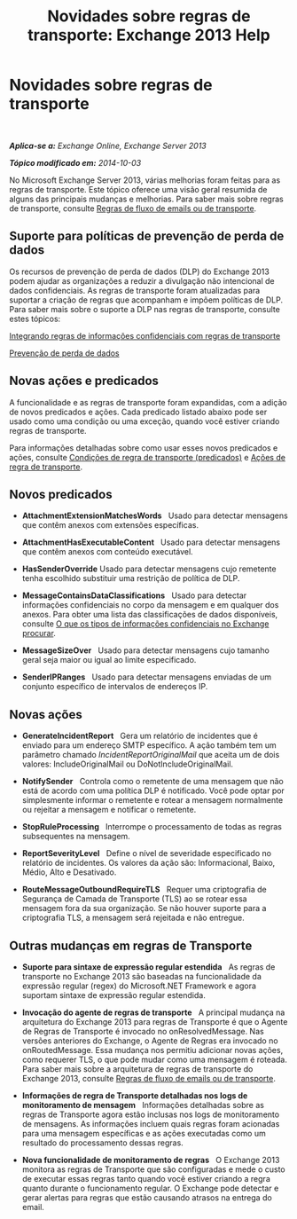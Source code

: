 ﻿---
title: 'Novidades sobre regras de transporte: Exchange 2013 Help'
TOCTitle: Novidades sobre regras de transporte
ms:assetid: 0c2fc0b5-3cd2-4d79-aa2b-0c7622ae15a8
ms:mtpsurl: https://technet.microsoft.com/pt-br/library/JJ150483(v=EXCHG.150)
ms:contentKeyID: 50484994
ms.date: 05/22/2018
mtps_version: v=EXCHG.150
ms.translationtype: MT
---

# Novidades sobre regras de transporte

 

_**Aplica-se a:** Exchange Online, Exchange Server 2013_

_**Tópico modificado em:** 2014-10-03_

No Microsoft Exchange Server 2013, várias melhorias foram feitas para as regras de transporte. Este tópico oferece uma visão geral resumida de alguns das principais mudanças e melhorias. Para saber mais sobre regras de transporte, consulte [Regras de fluxo de emails ou de transporte](mail-flow-rules-transport-rules-in-exchange-2013-exchange-2013-help.md).

## Suporte para políticas de prevenção de perda de dados

Os recursos de prevenção de perda de dados (DLP) do Exchange 2013 podem ajudar as organizações a reduzir a divulgação não intencional de dados confidenciais. As regras de transporte foram atualizadas para suportar a criação de regras que acompanham e impõem políticas de DLP. Para saber mais sobre o suporte a DLP nas regras de transporte, consulte estes tópicos:

[Integrando regras de informações confidenciais com regras de transporte](integrating-sensitive-information-rules-with-transport-rules-exchange-2013-help.md)

[Prevenção de perda de dados](technical-overview-of-dlp-data-loss-prevention-in-exchange.md)

## Novas ações e predicados

A funcionalidade e as regras de transporte foram expandidas, com a adição de novos predicados e ações. Cada predicado listado abaixo pode ser usado como uma condição ou uma exceção, quando você estiver criando regras de transporte.

Para informações detalhadas sobre como usar esses novos predicados e ações, consulte [Condições de regra de transporte (predicados)](mail-flow-rule-conditions-and-exceptions-predicates-in-exchange-2013-exchange-2013-help.md) e [Ações de regra de transporte](mail-flow-rule-actions-in-exchange-2013-exchange-2013-help.md).

## Novos predicados

  -  **AttachmentExtensionMatchesWords**   Usado para detectar mensagens que contêm anexos com extensões específicas.

  -  **AttachmentHasExecutableContent**   Usado para detectar mensagens que contêm anexos com conteúdo executável.

  -  **HasSenderOverride** Usado para detectar mensagens cujo remetente tenha escolhido substituir uma restrição de política de DLP.

  -  **MessageContainsDataClassifications**   Usado para detectar informações confidenciais no corpo da mensagem e em qualquer dos anexos. Para obter uma lista das classificações de dados disponíveis, consulte [O que os tipos de informações confidenciais no Exchange procurar](what-the-sensitive-information-types-in-exchange-look-for-exchange-online-help.md).

  -  **MessageSizeOver**   Usado para detectar mensagens cujo tamanho geral seja maior ou igual ao limite especificado.

  -  **SenderIPRanges**   Usado para detectar mensagens enviadas de um conjunto específico de intervalos de endereços IP.

## Novas ações

  -  **GenerateIncidentReport**   Gera um relatório de incidentes que é enviado para um endereço SMTP específico. A ação também tem um parâmetro chamado *IncidentReportOriginalMail* que aceita um de dois valores: IncludeOriginalMail ou DoNotIncludeOriginalMail.

  -  **NotifySender**   Controla como o remetente de uma mensagem que não está de acordo com uma política DLP é notificado. Você pode optar por simplesmente informar o remetente e rotear a mensagem normalmente ou rejeitar a mensagem e notificar o remetente.

  -  **StopRuleProcessing**   Interrompe o processamento de todas as regras subsequentes na mensagem.

  -  **ReportSeverityLevel**   Define o nível de severidade especificado no relatório de incidentes. Os valores da ação são: Informacional, Baixo, Médio, Alto e Desativado.

  -  **RouteMessageOutboundRequireTLS**   Requer uma criptografia de Segurança de Camada de Transporte (TLS) ao se rotear essa mensagem fora da sua organização. Se não houver suporte para a criptografia TLS, a mensagem será rejeitada e não entregue.

## Outras mudanças em regras de Transporte

  - **Suporte para sintaxe de expressão regular estendida**   As regras de transporte no Exchange 2013 são baseadas na funcionalidade da expressão regular (regex) do Microsoft.NET Framework e agora suportam sintaxe de expressão regular estendida.

  - **Invocação do agente de regras de transporte**   A principal mudança na arquitetura do Exchange 2013 para regras de Transporte é que o Agente de Regras de Transporte é invocado no onResolvedMessage. Nas versões anteriores do Exchange, o Agente de Regras era invocado no onRoutedMessage. Essa mudança nos permitiu adicionar novas ações, como requerer TLS, o que pode mudar como uma mensagem é roteada. Para saber mais sobre a arquitetura de regras de transporte do Exchange 2013, consulte [Regras de fluxo de emails ou de transporte](mail-flow-rules-transport-rules-in-exchange-2013-exchange-2013-help.md).

  - **Informações de regra de Transporte detalhadas nos logs de monitoramento de mensagem**   Informações detalhadas sobre as regras de Transporte agora estão inclusas nos logs de monitoramento de mensagens. As informações incluem quais regras foram acionadas para uma mensagem específicas e as ações executadas como um resultado do processamento dessas regras.

  - **Nova funcionalidade de monitoramento de regras**   O Exchange 2013 monitora as regras de Transporte que são configuradas e mede o custo de executar essas regras tanto quando você estiver criando a regra quanto durante o funcionamento regular. O Exchange pode detectar e gerar alertas para regras que estão causando atrasos na entrega do email.

